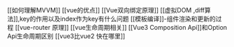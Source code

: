 [[如何理解MVVM]]
[[vue的优点]]
[[Vue双向绑定原理]]
[[虚拟DOM ,diff算法]],key的作用以及index作为key有什么问题
[[模板编译]]-组件渲染和更新的过程
[[vue-router 原理]]
[[vue生命周期相关]]
[[Vue3 Composition Api]]和Option Api生命周期区别
[[vue3比vue2 快在哪里]]

